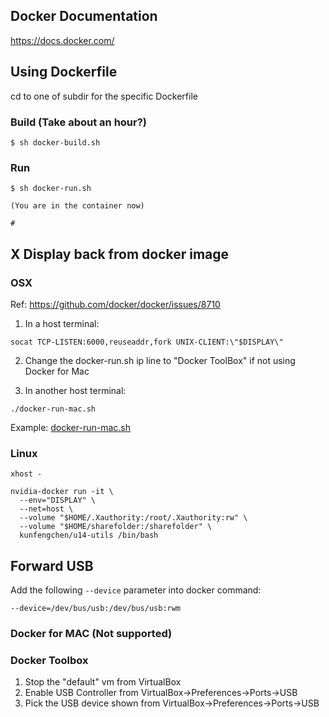 ## Docker Documentation
https://docs.docker.com/

## Using Dockerfile

cd to one of subdir for the specific Dockerfile

### Build (Take about an hour?)
```
$ sh docker-build.sh
```
### Run
```
$ sh docker-run.sh

(You are in the container now)

#

```


## X Display back from docker image
### OSX
Ref: https://github.com/docker/docker/issues/8710

1. In a host terminal:
  ```
  socat TCP-LISTEN:6000,reuseaddr,fork UNIX-CLIENT:\"$DISPLAY\"
  ```

2. Change the docker-run.sh ip line to "Docker ToolBox" if not using Docker for Mac

3. In another host terminal:
  ```
  ./docker-run-mac.sh
  ```
 Example: [docker-run-mac.sh](u14-utils/docker-run-mac.sh)
 
 
 ### Linux
 
 ```
 xhost -
 ```
 
 ```
 nvidia-docker run -it \
   --env="DISPLAY" \
   --net=host \
   --volume "$HOME/.Xauthority:/root/.Xauthority:rw" \
   --volume "$HOME/sharefolder:/sharefolder" \
   kunfengchen/u14-utils /bin/bash
 ```
   
## Forward USB
Add the following `--device` parameter into docker command:
```
--device=/dev/bus/usb:/dev/bus/usb:rwm
```
### Docker for MAC (Not supported)
### Docker Toolbox
1. Stop the "default" vm from VirtualBox
2. Enable USB Controller from VirtualBox->Preferences->Ports->USB
3. Pick the USB device shown from VirtualBox->Preferences->Ports->USB
